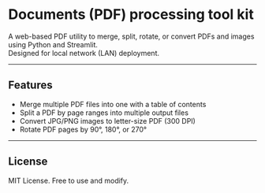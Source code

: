 # Documents (PDF) processing tool kit

A web-based PDF utility to merge, split, rotate, or convert PDFs and images using Python and Streamlit.  
Designed for local network (LAN) deployment.

---

## Features

- Merge multiple PDF files into one with a table of contents
- Split a PDF by page ranges into multiple output files
- Convert JPG/PNG images to letter-size PDF (300 DPI)
- Rotate PDF pages by 90°, 180°, or 270°

---

## License

MIT License. Free to use and modify.